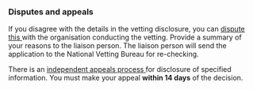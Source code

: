 ###  Disputes and appeals

If you disagree with the details in the vetting disclosure, you can [ dispute
this ](https://vetting.garda.ie/Disputes/Disclosure) with the organisation
conducting the vetting. Provide a summary of your reasons to the liaison
person. The liaison person will send the application to the National Vetting
Bureau for re-checking.

There is an [ independent appeals process
](https://vetting.garda.ie/Disputes/Appeal) for disclosure of specified
information. You must make your appeal **within 14 days** of the decision.
